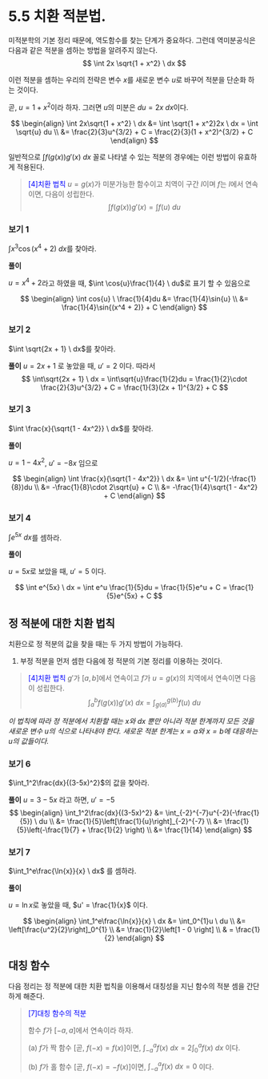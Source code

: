 # 5.5 치환 적분법.

미적분학의 기본 정리 때문에, 역도함수를 찾는 단계가 중요하다. 그런데 역미분공식은 다음과 같은 적분을 셈하는 방법을 알려주지 않는다.
$$
\int 2x \sqrt{1 + x^2} \ dx
$$

이런 적분을 셈하는 우리의 전략은 변수 $x$를 새로운 변수 $u$로 바꾸어 적분을 단순화 하는 것이다. 

곧, $u = 1 + x^2$이라 하자. 그러면 $u$의 미분은 $du = 2x \ dx$이다. 

$$
\begin{align}
\int 2x\sqrt{1 + x^2} \ dx &= \int \sqrt{1 + x^2}2x \ dx = \int \sqrt{u} du  \\
&= \frac{2}{3}u^{3/2} + C = \frac{2}{3}(1 + x^2)^{3/2} + C
\end{align}
$$

일반적으로 $\int f(g(x))g'(x) \ dx$ 꼴로 나타낼 수 있는 적분의 경우에는 이런 방법이 유효하게 적용된다.

> <span style="color:blue">[4]치환 법칙</span>
> $u = g(x)$가 미분가능한 함수이고 치역이 구간 $I$이며 $f$는 $I$에서 연속이면, 다음이 성립한다.
> $$
\int f(g(x))g'(x) = \int f(u) \ du
$$

### 보기 1

$\int x^3 \cos{(x^4 + 2)} \ dx$를 찾아라.

**풀이**

$u = x^4 + 2$라고 하였을 때, $\int \cos{u}\frac{1}{4} \ du$로 표기 할 수 있음으로

$$
\begin{align}
\int cos{u} \ \frac{1}{4}du &= \frac{1}{4}\sin{u} \\
&= \frac{1}{4}\sin{(x^4 + 2)} + C
\end{align}
$$

### 보기 2

$\int \sqrt{2x + 1} \ dx$를 찾아라.

**풀이**
$u = 2x + 1$ 로 놓았을 때, $u' = 2$ 이다. 따라서
$$
\int\sqrt{2x + 1} \ dx = \int\sqrt{u}\frac{1}{2}du = \frac{1}{2}\cdot \frac{2}{3}u^{3/2} + C = \frac{1}{3}(2x + 1)^{3/2} + C
$$

### 보기 3

$\int \frac{x}{\sqrt{1 - 4x^2}} \ dx$를 찾아라.

**풀이**

$u = 1- 4x^2$, $u' = -8x$ 임으로

$$
\begin{align}
\int \frac{x}{\sqrt{1 - 4x^2}} \ dx &= \int u^{-1/2}(-\frac{1}{8})du \\
&= -\frac{1}{8}\cdot 2\sqrt{u} + C \\
&= -\frac{1}{4}\sqrt{1 - 4x^2} + C
\end{align}
$$

### 보기 4

$\int e^{5x} \ dx$를 셈하라.

**풀이**

$u = 5x$로 보았을 때, $u' = 5$ 이다.

$$
\int e^{5x} \ dx = \int e^u \frac{1}{5}du = \frac{1}{5}e^u + C = \frac{1}{5}e^{5x} + C
$$

## 정 적분에 대한 치환 법칙

치환으로 정 적분의 값을 찾을 때는 두 가지 방법이 가능하다.

1. 부정 적분을 먼저 셈한 다음에 정 적분의 기본 정리를 이용하는 것이다.

> <span style="color:blue">[4]치환 법칙</span>
> $g'$가 $[a, b]$에서 연속이고 $f$가 $u = g(x)$의 치역에서 연속이면 다음이 성립한다.
> $$
\int_a^bf(g(x))g'(x) \ dx = \int_{g(a)}^{g(b)}f(u) \ du
$$

_이 법칙에 따라 정 적분에서 치환할 때는 $x$와 $dx$ 뿐만 아니라 적분 한계까지 모든 것을 새로운 변수 $u$의 식으로 나타내야 한다. 새로운 적분 한계는 $x=a$와 $x=b$에 대응하는 $u$의 값들이다._

### 보기 6

$\int_1^2\frac{dx}{(3-5x)^2}$의 값을 찾아라.

**풀이**
$u = 3 -5x$ 라고 하면, $u' = -5$
$$
\begin{align}
\int_1^2\frac{dx}{(3-5x)^2} &= \int_{-2}^{-7}u^{-2}(-\frac{1}{5}) \ du \\
&= \frac{1}{5}\left[\frac{1}{u}\right]_{-2}^{-7} \\
&= \frac{1}{5}\left(-\frac{1}{7} + \frac{1}{2}  \right) \\
&= \frac{1}{14}
\end{align}
$$

### 보기 7

$\int_1^e\frac{\ln{x}}{x} \ dx$ 를 셈하라.

**풀이**

$u = \ln{x}$로 놓았을 때, $u' = \frac{1}{x}$ 이다.

$$
\begin{align}
\int_1^e\frac{\ln{x}}{x} \ dx &= \int_0^{1}u \ du \\
&= \left[\frac{u^2}{2}\right]_0^{1} \\
&= \frac{1}{2}\left[1 - 0 \right] \\
& = \frac{1}{2}
\end{align}
$$

## 대칭 함수

다음 정리는 정 적분에 대한 치환 법칙을 이용해서 대칭성을 지닌 함수의 적분 셈을 간단하게 해준다.

> <span style="color:blue">[7]대칭 함수의 적분</span>
>
> 함수 $f$가 $[-a, a]$에서 연속이라 하자.
>
> (a) $f$가 짝 함수 [곧, $f(-x) = f(x)$]이면, $\int_{-a}^{a}f(x)\ dx = 2\int_0^a f(x) \ dx$ 이다.
>
> (b) $f$가 홀 함수 [곧, $f(-x) = -f(x)$]이면, $\int_{-a}^{a}f(x) \ dx = 0$ 이다.




